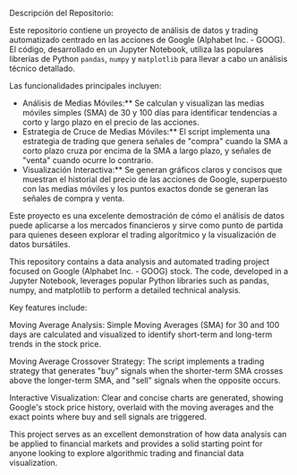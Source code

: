 Descripción del Repositorio:

Este repositorio contiene un proyecto de análisis de datos y trading automatizado centrado en las acciones de Google (Alphabet Inc. - GOOG). El código, desarrollado en un Jupyter Notebook, utiliza las populares librerías de Python `pandas`, `numpy` y `matplotlib` para llevar a cabo un análisis técnico detallado.

Las funcionalidades principales incluyen:

* Análisis de Medias Móviles:** Se calculan y visualizan las medias móviles simples (SMA) de 30 y 100 días para identificar tendencias a corto y largo plazo en el precio de las acciones.
* Estrategia de Cruce de Medias Móviles:** El script implementa una estrategia de trading que genera señales de "compra" cuando la SMA a corto plazo cruza por encima de la SMA a largo plazo, y señales de "venta" cuando ocurre lo contrario.
* Visualización Interactiva:** Se generan gráficos claros y concisos que muestran el historial del precio de las acciones de Google, superpuesto con las medias móviles y los puntos exactos donde se generan las señales de compra y venta.

Este proyecto es una excelente demostración de cómo el análisis de datos puede aplicarse a los mercados financieros y sirve como punto de partida para quienes deseen explorar el trading algorítmico y la visualización de datos bursátiles.


This repository contains a data analysis and automated trading project focused on Google (Alphabet Inc. - GOOG) stock. The code, developed in a Jupyter Notebook, leverages popular Python libraries such as pandas, numpy, and matplotlib to perform a detailed technical analysis.

Key features include:

Moving Average Analysis: Simple Moving Averages (SMA) for 30 and 100 days are calculated and visualized to identify short-term and long-term trends in the stock price.

Moving Average Crossover Strategy: The script implements a trading strategy that generates "buy" signals when the shorter-term SMA crosses above the longer-term SMA, and "sell" signals when the opposite occurs.

Interactive Visualization: Clear and concise charts are generated, showing Google's stock price history, overlaid with the moving averages and the exact points where buy and sell signals are triggered.

This project serves as an excellent demonstration of how data analysis can be applied to financial markets and provides a solid starting point for anyone looking to explore algorithmic trading and financial data visualization.
